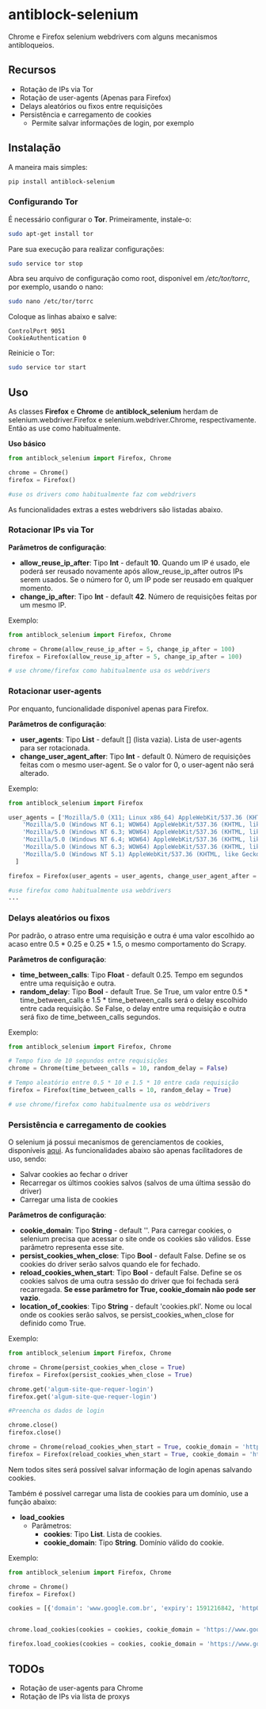 # antiblock-selenium
Chrome e Firefox selenium webdrivers com alguns mecanismos antibloqueios.  

## Recursos

* Rotação de IPs via Tor
* Rotação de user-agents (Apenas para Firefox)
* Delays aleatórios ou fixos entre requisições
* Persistência e carregamento de cookies
    * Permite salvar informações de login, por exemplo 

## Instalação

A maneira mais simples:

```bash
pip install antiblock-selenium
```

### Configurando Tor

É necessário configurar o **Tor**. Primeiramente, instale-o:

```bash
sudo apt-get install tor
```

Pare sua execução para realizar configurações:

```bash
sudo service tor stop
```

Abra seu arquivo de configuração como root, disponível em */etc/tor/torrc*, por exemplo, usando o nano:

```bash
sudo nano /etc/tor/torrc
```
Coloque as linhas abaixo e salve:

```
ControlPort 9051
CookieAuthentication 0
```

Reinicie o Tor:

```bash
sudo service tor start
```

## Uso

As classes **Firefox** e **Chrome** de **antiblock_selenium** herdam de selenium.webdriver.Firefox e selenium.webdriver.Chrome, respectivamente. Então as use como habitualmente. 

**Uso básico**

```python
from antiblock_selenium import Firefox, Chrome

chrome = Chrome()
firefox = Firefox()

#use os drivers como habitualmente faz com webdrivers
```

As funcionalidades extras a estes webdrivers são listadas abaixo. 

### Rotacionar IPs via Tor
**Parâmetros de configuração**:

* **allow_reuse_ip_after**: Tipo **Int** - default **10**. Quando um IP é usado, ele poderá ser reusado novamente após allow_reuse_ip_after outros IPs serem usados. Se o número for 0, um IP pode ser reusado em qualquer momento. 
* **change_ip_after**: Tipo **Int** - default **42**. Número de requisições feitas por um mesmo IP.

Exemplo:

```python
from antiblock_selenium import Firefox, Chrome

chrome = Chrome(allow_reuse_ip_after = 5, change_ip_after = 100)
firefox = Firefox(allow_reuse_ip_after = 5, change_ip_after = 100)

# use chrome/firefox como habitualmente usa os webdrivers
```

### Rotacionar user-agents

Por enquanto, funcionalidade disponível apenas para Firefox.

**Parâmetros de configuração**:
- **user_agents**: Tipo **List** - default [] (lista vazia). Lista de user-agents para ser rotacionada.
- **change_user_agent_after**: Tipo **Int** - default 0. Número de requisições feitas com o mesmo user-agent. Se o valor for 0, o user-agent não será alterado.

Exemplo:

```python
from antiblock_selenium import Firefox

user_agents = ['Mozilla/5.0 (X11; Linux x86_64) AppleWebKit/537.36 (KHTML, like Gecko) Chrome/41.0.2227.0 Safari/537.36',
    'Mozilla/5.0 (Windows NT 6.1; WOW64) AppleWebKit/537.36 (KHTML, like Gecko) Chrome/41.0.2227.0 Safari/537.36',
    'Mozilla/5.0 (Windows NT 6.3; WOW64) AppleWebKit/537.36 (KHTML, like Gecko) Chrome/41.0.2226.0 Safari/537.36',
    'Mozilla/5.0 (Windows NT 6.4; WOW64) AppleWebKit/537.36 (KHTML, like Gecko) Chrome/41.0.2225.0 Safari/537.36',
    'Mozilla/5.0 (Windows NT 6.3; WOW64) AppleWebKit/537.36 (KHTML, like Gecko) Chrome/41.0.2225.0 Safari/537.36',
    'Mozilla/5.0 (Windows NT 5.1) AppleWebKit/537.36 (KHTML, like Gecko) Chrome/41.0.2224.3 Safari/537.36',
  ]

firefox = Firefox(user_agents = user_agents, change_user_agent_after = 100)

#use firefox como habitualmente usa webdrivers 
...
```

### Delays aleatórios ou fixos

Por padrão, o atraso entre uma requisição e outra é uma valor escolhido ao acaso entre 0.5 * 0.25 e 0.25 * 1.5, o mesmo comportamento do Scrapy.

**Parâmetros de configuração**:
- **time_between_calls**: Tipo **Float** - default 0.25. Tempo em segundos entre uma requisição e outra. 
- **random_delay**: Tipo **Bool** - default True. Se True, um valor entre 0.5 * time_between_calls e 1.5 * time_between_calls será o delay escolhido entre cada requisição. Se False, o delay entre uma requisição e outra será fixo de time_between_calls segundos.

Exemplo:

```python
from antiblock_selenium import Firefox, Chrome

# Tempo fixo de 10 segundos entre requisições
chrome = Chrome(time_between_calls = 10, random_delay = False)

# Tempo aleatório entre 0.5 * 10 e 1.5 * 10 entre cada requisição
firefox = Firefox(time_between_calls = 10, random_delay = True)

# use chrome/firefox como habitualmente usa os webdrivers
```

### Persistência e carregamento de cookies

O selenium já possui mecanismos de gerenciamentos de cookies, disponíveis [aqui](https://www.selenium.dev/documentation/en/support_packages/working_with_cookies/). As funcionalidades abaixo são apenas facilitadores de uso, sendo:

- Salvar cookies ao fechar o driver
- Recarregar os últimos cookies salvos (salvos de uma última sessão do driver)
- Carregar uma lista de cookies

**Parâmetros de configuração**:

- **cookie_domain**: Tipo **String** - default ''. Para carregar cookies, o selenium precisa que acessar o site onde os cookies são válidos. Esse parâmetro representa esse site.
- **persist_cookies_when_close**: Tipo **Bool** - default False. Define se os cookies do driver serão salvos quando ele for fechado.
- **reload_cookies_when_start**: Tipo **Bool** - default False. Define se os cookies salvos de uma outra sessão do driver que foi fechada será recarregada. **Se esse parâmetro for True, cookie_domain não pode ser vazio**.
- **location_of_cookies**: Tipo **String** - default 'cookies.pkl'. Nome ou local onde os cookies serão salvos, se persist_cookies_when_close for definido como True.

Exemplo:

```python
from antiblock_selenium import Firefox, Chrome

chrome = Chrome(persist_cookies_when_close = True)
firefox = Firefox(persist_cookies_when_close = True)

chrome.get('algum-site-que-requer-login')
firefox.get('algum-site-que-requer-login')

#Preencha os dados de login

chrome.close()
firefox.close()

chrome = Chrome(reload_cookies_when_start = True, cookie_domain = 'https://dominio-site-com-login.com')
firefox = Firefox(reload_cookies_when_start = True, cookie_domain = 'https://dominio-site-com-login.com')

```
Nem todos sites será possível salvar informação de login apenas salvando cookies.

Também é possível carregar uma lista de cookies para um domínio, use a função abaixo:

- **load_cookies**
    - Parâmetros: 
        - **cookies**: Tipo **List**. Lista de cookies.
        - **cookie_domain**: Tipo **String**. Domínio válido do cookie.

Exemplo:

```python
from antiblock_selenium import Firefox, Chrome

chrome = Chrome()
firefox = Firefox()

cookies = [{'domain': 'www.google.com.br', 'expiry': 1591216842, 'httpOnly': False, 'name': 'UULE', 'path': '/', 'secure': False, 'value': 'a+cm9sZToxIHByb2R1Y2VyOjEyIHByb3ZlbmFuY2U6NiB0aW1lc3RhbXA6MTU5MTE5NTIzNzI5OTAwMCBsYXRsbmd7bGF0aXR1ZGVfZTc6NDY4MTgxODgwIGxvbmdpdHVkZV9lNzo4MjI3NTEyMH0gcmFkaXVzOjY0MDg4Nzgw'}, {'domain': '.google.com.br', 'expiry': 2145916801, 'httpOnly': False, 'name': 'CONSENT', 'path': '/', 'secure': False, 'value': 'WP.287758'}, {'domain': '.google.com.br', 'expiry': 1593787242, 'httpOnly': False, 'name': '1P_JAR', 'path': '/', 'secure': True, 'value': '2020-6-3-14'}, {'domain': '.google.com.br', 'expiry': 1607006421, 'httpOnly': True, 'name': 'NID', 'path': '/', 'sameSite': 'None', 'secure': True, 'value': '204=aZfE182RJB7HoA9WXJImPNFy4xT0-VCU9t2NhB8byzsMGdSdjnDQo7YkIexDtBsMKQxU0AZDfgyQkKn8T9rD8YN_3hqpIvasJRbg75GZzt8zYTO3dMgS7G1ftELWBzDAuhRb2bCa1iKwut2YfNYJp-2bshYcX0JD5RDW_Gp28Bc'}]


chrome.load_cookies(cookies = cookies, cookie_domain = 'https://www.google.com.br/')

firefox.load_cookies(cookies = cookies, cookie_domain = 'https://www.google.com.br/')

```

## TODOs

- Rotação de user-agents para Chrome
- Rotação de IPs via lista de proxys